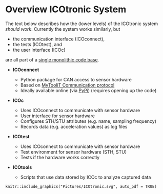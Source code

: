 # Overview ICOtronic System

The text below describes how the (lower levels) of the ICOtronic system _should work_. Currently the system works similarly, but

- the communication interface (ICOconnect),
- the tests (ICOtest), and
- the user interface (ICOc)

are all part of a [single monolithic code base](https://github.com/MyTooliT/ICOc).

- **ICOconnect**

  - Python package for CAN access to sensor hardware
  - Based on [MyTooliT Communication protocol](http://github.com/MyTooliT/Protocol)
  - Ideally available online (via [PyPi](https://pypi.org))
    (requires opening up the code)

- **ICOc**

  - Uses ICOconnect to communicate with sensor hardware
  - User interface for sensor hardware
  - Configures STH/STU attributes (e.g. name, sampling frequency)
  - Records data (e.g. acceleration values) as log files

- **ICOtest**

  - Uses ICOconnect to communicate with sensor hardware
  - Test environment for sensor hardware (STH, STU)
  - Tests if the hardware works correctly

- **ICOtools**

  - Scripts that use data stored by ICOc to analyze captured data

```{r, fig.align="center", out.width = "45%", echo=FALSE}
knitr::include_graphics("Pictures/ICOtronic.svg", auto_pdf = TRUE)
```
